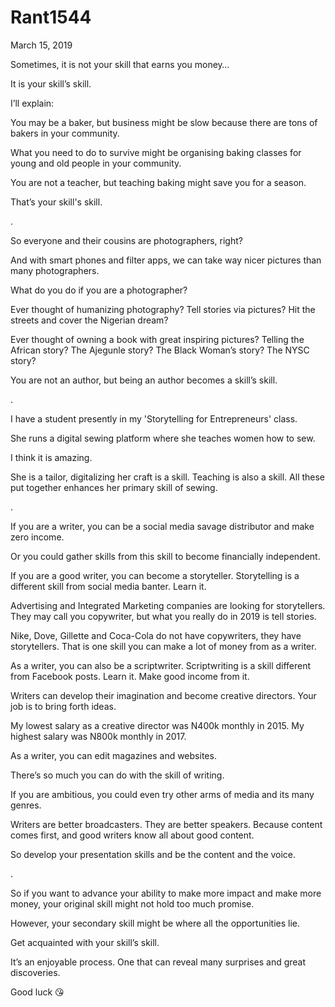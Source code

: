# Rant1544


March 15, 2019

Sometimes, it is not your skill that earns you money…

It is your skill’s skill.

I’ll explain:

You may be a baker, but business might be slow because there are tons of bakers in your community.

What you need to do to survive might be organising baking classes for young and old people in your community.

You are not a teacher, but teaching baking might save you for a season.

That’s your skill's skill.

.

So everyone and their cousins are photographers, right?

And with smart phones and filter apps, we can take way nicer pictures than many photographers.

What do you do if you are a photographer?

Ever thought of humanizing photography? Tell stories via pictures? Hit the streets and cover the Nigerian dream?

Ever thought of owning a book with great inspiring pictures? Telling the African story? The Ajegunle story? The Black Woman’s story? The NYSC story? 

You are not an author, but being an author becomes a skill’s skill.

.

I have a student presently in my 'Storytelling for Entrepreneurs' class.

She runs a digital sewing platform where she teaches women how to sew.

I think it is amazing.

She is a tailor, digitalizing her craft is a skill. Teaching is also a skill. All these put together enhances her primary skill of sewing.

.

If you are a writer, you can be a social media savage distributor and make zero income.

Or you could gather skills from this skill to become financially independent.

If you are a good writer, you can become a storyteller. Storytelling is a different skill from social media banter. Learn it. 

Advertising and Integrated Marketing companies are looking for storytellers. They may call you copywriter, but what you really do in 2019 is tell stories.

Nike, Dove, Gillette and Coca-Cola do not have copywriters, they have storytellers. That is one skill you can make a lot of money from as a writer.

As a writer, you can also be a scriptwriter. Scriptwriting is a skill different from Facebook posts. Learn it. Make good income from it.

Writers can develop their imagination and become creative directors. Your job is to bring forth ideas.

My lowest salary as a creative director was N400k monthly in 2015. My highest salary was N800k monthly in 2017.

As a writer, you can edit magazines and websites.

There’s so much you can do with the skill of writing.

If you are ambitious, you could even try other arms of media and its many genres.

Writers are better broadcasters. They are better speakers. Because content comes first, and good writers know all about good content.

So develop your presentation skills and be the content and the voice. 

.

So if you want to advance your ability to make more impact and make more money, your original skill might not hold too much promise.

However, your secondary skill might be where all the opportunities lie.

Get acquainted with your skill’s skill.

It’s an enjoyable process. One that can reveal many surprises and great discoveries.

Good luck 😘